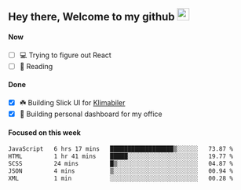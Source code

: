 ## Hey there, Welcome to my github <img src="https://media.giphy.com/media/hvRJCLFzcasrR4ia7z/giphy.gif" width="25px">

#### Now
- [ ] 💻 Trying to figure out React
- [ ] 📕 Reading

#### Done
- [x] ☘️ Building Slick UI for [Klimabiler](https://klimabiler.dk)
- [x] 🚀 Building personal dashboard for my office
 
 #### Focused on this week
<!--START_SECTION:waka-->

```txt
JavaScript   6 hrs 17 mins   ██████████████████▒░░░░░░   73.87 %
HTML         1 hr 41 mins    █████░░░░░░░░░░░░░░░░░░░░   19.77 %
SCSS         24 mins         █▒░░░░░░░░░░░░░░░░░░░░░░░   04.87 %
JSON         4 mins          ▒░░░░░░░░░░░░░░░░░░░░░░░░   00.94 %
XML          1 min           ░░░░░░░░░░░░░░░░░░░░░░░░░   00.28 %
```

<!--END_SECTION:waka-->

